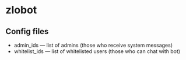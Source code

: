 zlobot
======


Config files
----
* admin_ids — list of admins (those who receive system messages)
* whitelist_ids — list of whitelisted users (those who can chat with bot)

